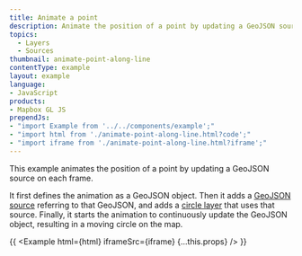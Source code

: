 ```yaml
---
title: Animate a point
description: Animate the position of a point by updating a GeoJSON source on each frame.
topics:
  - Layers
  - Sources
thumbnail: animate-point-along-line
contentType: example
layout: example
language:
- JavaScript
products:
- Mapbox GL JS
prependJs:
- "import Example from '../../components/example';"
- "import html from './animate-point-along-line.html?code';"
- "import iframe from './animate-point-along-line.html?iframe';"
---
```


This example animates the position of a point by updating a GeoJSON source on each frame.

It first defines the animation as a GeoJSON object. Then it adds a [GeoJSON source](/mapbox-gl-js/style-spec/sources/#geojson) referring to that GeoJSON, and adds a [circle layer](/mapbox-gl-js/style-spec/layers/#circle) that uses that source. Finally, it starts the animation to continuously update the GeoJSON object, resulting in a moving circle on the map.

{{ <Example html={html} iframeSrc={iframe} {...this.props} /> }}
